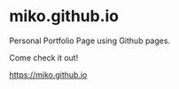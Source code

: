 # miko.github.io
Personal Portfolio Page using Github pages. 

Come check it out!

https://miko.github.io
